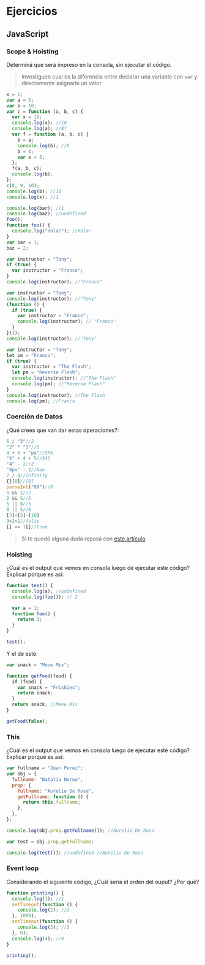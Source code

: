 # Ejercicios

## JavaScript

### Scope & Hoisting

Determiná que será impreso en la consola, sin ejecutar el código.

> Investiguen cual es la diferencia entre declarar una variable con `var` y directamente asignarle un valor.

```javascript
x = 1;
var a = 5;
var b = 10;
var c = function (a, b, c) {
  var x = 10;
  console.log(x); //10
  console.log(a); //8?
  var f = function (a, b, c) {
    b = a;
    console.log(b); //8
    b = c;
    var x = 5;
  };
  f(a, b, c);
  console.log(b);
};
c(8, 9, 10);
console.log(b); //10
console.log(x); //1
```

```javascript
console.log(bar); //1
console.log(baz); //undefined
foo();
function foo() {
  console.log("Hola!"); //Hola!
}
var bar = 1;
baz = 2;
```

```javascript
var instructor = "Tony";
if (true) {
  var instructor = "Franco";
}
console.log(instructor); //"Franco"
```

```javascript
var instructor = "Tony";
console.log(instructor); //"Tony"
(function () {
  if (true) {
    var instructor = "Franco";
    console.log(instructor); // "Franco"
  }
})();
console.log(instructor); //"Tony"
```

```javascript
var instructor = "Tony";
let pm = "Franco";
if (true) {
  var instructor = "The Flash";
  let pm = "Reverse Flash";
  console.log(instructor); //"The Flash"
  console.log(pm); //"Reverse Flash"
}
console.log(instructor); //The Flash
console.log(pm); //Franco
```

### Coerción de Datos

¿Qué crees que van dar estas operaciones?:

```javascript
6 / "3"//2
"2" * "3"//6
4 + 5 + "px"//9PX
"$" + 4 + 5//$45
"4" - 2//2
"4px" - 2//Nan
7 / 0//Infinity
{}[0]//[0]
parseInt("09")//9
5 && 2//2
2 && 5//5
5 || 0//5
0 || 5//0
[3]+[3]-[10]
3>2>1//false
[] == ![]//true
```

> Si te quedó alguna duda repasá con [este artículo](http://javascript.info/tutorial/object-conversion).

### Hoisting

¿Cuál es el output que vemos en consola luego de ejecutar este código? Explicar porque es así:

```javascript
function test() {
  console.log(a); //undefined
  console.log(foo()); // 2

  var a = 1;
  function foo() {
    return 2;
  }
}

test();
```

Y el de este:

```javascript
var snack = "Meow Mix";

function getFood(food) {
  if (food) {
    var snack = "Friskies";
    return snack;
  }
  return snack; //Meow Mix
}

getFood(false);
```

### This

¿Cuál es el output que vemos en consola luego de ejecutar esté código? Explicar porqué es así:

```javascript
var fullname = "Juan Perez";
var obj = {
  fullname: "Natalia Nerea",
  prop: {
    fullname: "Aurelio De Rosa",
    getFullname: function () {
      return this.fullname;
    },
  },
};

console.log(obj.prop.getFullname()); //Aurelio De Rosa

var test = obj.prop.getFullname;

console.log(test()); //undefined //Aurelio De Rosa
```

### Event loop

Considerando el siguiente código, ¿Cuál sería el orden del ouput? ¿Por qué?

```javascript
function printing() {
  console.log(1); //1
  setTimeout(function () {
    console.log(2); //2
  }, 1000);
  setTimeout(function () {
    console.log(3); //3
  }, 0);
  console.log(4); //4
}

printing();
```
